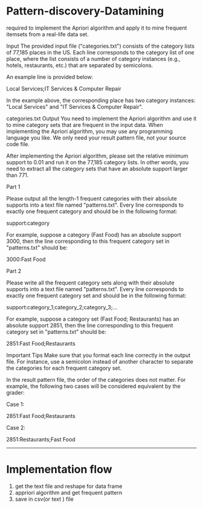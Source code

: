 # Pattern-discovery-Datamining


 required to implement the Apriori algorithm and apply it to mine frequent itemsets from a real-life data set.

Input
The provided input file ("categories.txt") consists of the category lists of 77,185 places in the US. Each line corresponds to the category list of one place, where the list consists of a number of category instances (e.g., hotels, restaurants, etc.) that are separated by semicolons.

An example line is provided below:

Local Services;IT Services & Computer Repair

In the example above, the corresponding place has two category instances: "Local Services" and "IT Services & Computer Repair".

categories.txt
Output
You need to implement the Apriori algorithm and use it to mine category sets that are frequent in the input data. When implementing the Apriori algorithm, you may use any programming language you like. We only need your result pattern file, not your source code file.

After implementing the Apriori algorithm, please set the relative minimum support to 0.01 and run it on the 77,185 category lists. In other words, you need to extract all the category sets that have an absolute support larger than 771.

Part 1

Please output all the length-1 frequent categories with their absolute supports into a text file named "patterns.txt". Every line corresponds to exactly one frequent category and should be in the following format:

support:category

For example, suppose a category (Fast Food) has an absolute support 3000, then the line corresponding to this frequent category set in "patterns.txt" should be:

3000:Fast Food

Part 2

Please write all the frequent category sets along with their absolute supports into a text file named "patterns.txt". Every line corresponds to exactly one frequent category set and should be in the following format:

support:category_1;category_2;category_3;...

For example, suppose a category set (Fast Food; Restaurants) has an absolute support 2851, then the line corresponding to this frequent category set in "patterns.txt" should be:

2851:Fast Food;Restaurants

Important Tips
Make sure that you format each line correctly in the output file. For instance, use a semicolon instead of another character to separate the categories for each frequent category set.

In the result pattern file, the order of the categories does not matter. For example, the following two cases will be considered equivalent by the grader:

Case 1:

2851:Fast Food;Restaurants

Case 2:

2851:Restaurants;Fast Food

---------------------
# Implementation flow 

 1. get the text file and reshape for data frame 
 2. appriori algorithm and get frequent pattern
 3. save in csv(or text ) file 
